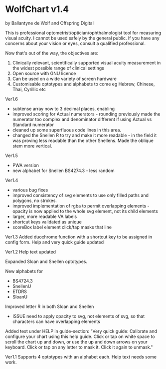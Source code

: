 # WolfChart v1.4
by Ballantyne de Wolf and Offspring Digital

This is professional optometrist/optician/ophthalmologist tool for measuring visual acuity. I cannot be used safely by the general public.
If you have any concerns about your vision or eyes, consult a qualified professional.

Now that's out of the way, the objectives are:
  1. Clinically relevant, scientifically supported visual acuity measurement in the widest possible range of clinical settings
  2. Open source with GNU licence
  3. Can be used on a wide variety of screen hardware
  3. Customisable optotypes and alphabets to come eg Hebrew, Chinese, Thai, Cyrillic etc
    
    
Ver1.6
 - subtense array now to 3 decimal places, enabling
 - improved scoring for Actual numerators - rounding previously made the numerator too complex and denominator different if using Actual vs Standard numerator
 - cleaned up some superfluous code lines in this area.
 - changed the Snellen R to try and make it more readable - in the field it was proving less readable than the other Snellens. Made the oblique stem more vertical.

Ver1.5
 - PWA version
 - new alphabet for Snellen BS4274.3 - less random

Ver1.4
 - various bug fixes
 - improved consistency of svg elements to use only filled paths and polygons, no strokes.
 - improved implementation of rgba to permit overlapping elements - opacity is now applied to the whole svg element, not its child elements
 - larger, more readable VA labels
 - shortcut keys validated as unique
 - scoreBox label element click/tap masks that line


Ver1.3
Added duochrome function with a shortcut key to be assigned in config form.
Help and very quick guide updated

Ver1.2
Help text updated

Expanded Sloan and Snellen optotypes.

New alphabets for 
  - BS4724.3
  - SnellenU
  - ETDRS
  - SloanU

Improved letter R in both Sloan and Snellen
  - ISSUE need to apply opacity to svg, not elements of svg, so that characters can have overlapping elements

Added text under HELP in guide-section:  "Very quick guide: Calibrate and configure your chart using this help guide. Click or tap on white space to scroll the chart up and down, or use the up and down arrows on your keyboard. Click or tap on any letter to mask it. Click it again to unmask."

Ver1.1
Supports 4 optotypes with an alphabet each. Help text needs some work.
